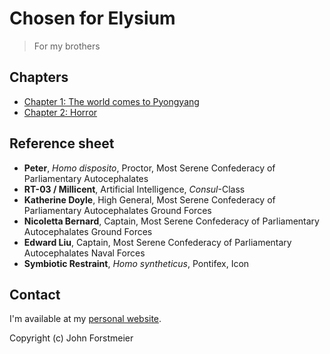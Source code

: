 # Chosen for Elysium

> For my brothers

## Chapters

* [Chapter 1: The world comes to Pyongyang](chapter-1-the-world-comes-to-pyongyang.md)
* [Chapter 2: Horror](chapter-2-horror.md)
<!-- * [Chapter 3: Courage Eternal](chapter-3-courage-eternal.md) -->
<!-- * [Chapter 4: Approach](chapter-4-approach.md) -->
<!-- * [Chapter 5: Kyrie Eleison](chapter-5-kyrie-eleison.md) -->
<!-- * [Chapter 6: Icon rising](chapter-6-icon-rising.md) -->
<!-- * [Chapter 7: Sudarium](chapter-7-sudarium.md) -->

## Reference sheet

* **Peter**, _Homo disposito_, Proctor, Most Serene Confederacy of Parliamentary Autocephalates
* **RT-03 / Millicent**, Artificial Intelligence, _Consul_-Class
* **Katherine Doyle**, High General, Most Serene Confederacy of Parliamentary Autocephalates Ground Forces
* **Nicoletta Bernard**, Captain, Most Serene Confederacy of Parliamentary Autocephalates Ground Forces
* **Edward Liu**, Captain, Most Serene Confederacy of Parliamentary Autocephalates Naval Forces
* **Symbiotic Restraint**, _Homo syntheticus_, Pontifex, Icon

## Contact

I'm available at my [personal website](https://johnforstmeier.com).  

Copyright \(c\) John Forstmeier  